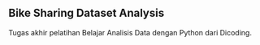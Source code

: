 ## Bike Sharing Dataset Analysis

Tugas akhir pelatihan Belajar Analisis Data dengan Python dari Dicoding.
